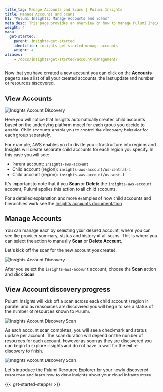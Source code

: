 ```yaml
---
title_tag: Manage Accounts and Scans | Pulumi Insights
title: Manage Accounts and Scans
h1: "Pulumi Insights: Manage Accounts and Scans"
meta_desc: This page provides an overview on how to manage Pulumi Insights Accounts.
weight: 4
menu:
  get-started:
    parent: insights-get-started
    identifier: insights-get-started-manage-accounts
    weight: 4
aliases:
    - /docs/insights/get-started/account-management/
---
```


Now that you have created a new account you can click on the **Accounts** page to see a list of all your created accounts, the last update and number of resources discovered.

## View Accounts

![Insights Account Discovery](/docs/insights/assets/insights-account-discovery.png)

Here you will notice that Insights automatically created child accounts based on the underlying platform model for each group you decide to enable. Child accounts enable you to control the discovery behavior for each group separately.

For example, AWS enables you to divide you infrastructure into regions and Insights will create separate child accounts for each region you specify. In this case you will see:

- Parent account: `insights-aws-account`
- Child account (region): `insights-aws-account/us-central-1`
- Child account (region): `insights-aws-account/us-west-1`

It's important to note that if you **Scan** or **Delete** the `insights-aws-account` account, Pulumi applies this action to all child accounts.

For a detailed explanation and more examples of how child accounts and hierarchies work see the [Insights accounts documentation](/docs/insights/accounts/#account-hierarchies)

## Manage Accounts

You can manage each by selecting your desired account, where you can see the provider summary, status and history of all scans.  This is where you can select the action to manually **Scan** or **Delete Account**.

Let's kick off the scan for the new account you created.

![Insights Account Discovery](/docs/insights/assets/insights-account-discovery.png)

After you select the `insights-aws-account` account, choose the **Scan** action and click **Scan**

## View Account discovery progress

Pulumi Insights will kick off a scan across each child account / region in parallel and as reasources are discovered you will begin to see a status of the number of resources known to Pulumi.

![Insights Account Discovery Scan](/docs/insights/assets/insights-account-discovery-scan.png)

As each account scan completes, you will see a checkmark and status update per account. The scan duration will depend on the number of resources for each account, however as soon as they are discovered you can begin to explore insights and do not have to wait for the entire discovery to finish.

![Insights Account Discovery Scan](/docs/insights/assets/insights-account-discovery-complete.png)

Let's introduce the Pulumi Resource Explorer for your newly discovered resources and learn how to draw insights about your cloud infrastructure.

{{< get-started-stepper >}}
